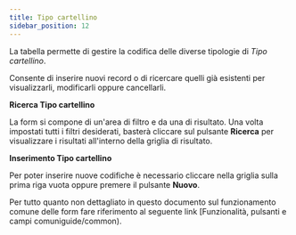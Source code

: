 ```yaml
---
title: Tipo cartellino
sidebar_position: 12
---
```


La tabella permette di gestire la codifica delle diverse tipologie di *Tipo cartellino*.

Consente di inserire nuovi record o di ricercare quelli già esistenti per visualizzarli, modificarli oppure cancellarli.

**Ricerca Tipo cartellino**

La form si compone di un'area di filtro e da una di risultato. Una volta impostati tutti i filtri desiderati, basterà cliccare sul pulsante **Ricerca** per visualizzare i risultati all'interno della griglia di risultato.

**Inserimento Tipo cartellino**

Per poter inserire nuove codifiche è necessario cliccare nella griglia sulla prima riga vuota oppure premere il pulsante **Nuovo**.

Per tutto quanto non dettagliato in questo documento sul funzionamento comune delle form fare riferimento al seguente link [Funzionalità, pulsanti e campi comuniguide/common).